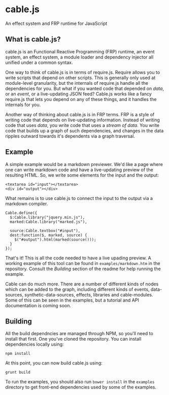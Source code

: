 # cable.js

An effect system and FRP runtime for JavaScript

## What is cable.js?

cable.js is an Functional Reactive Programming (FRP) runtime, an event system,
an effect system, a module loader and dependency injector all unified under a 
common syntax.

One way to think of cable.js is in terms of require.js. Require allows you to 
write scripts that depend on other scripts. This is generally only used at 
module-level granularity, but the internals of require.js handle all the 
dependencies for you. But what if you wanted code that depended on *data*, or 
an *event*, or a live-updating JSON feed? Cable.js works like a fancy require.js
that lets you depend on any of these things, and it handles the internals for 
you.

Another way of thinking about cable.js is in FRP terms. FRP is a style of 
writing code that depends on live-updating information. Instead of writing code
that uses *data*, you write code that uses a *stream of data*. You write code
that builds up a graph of such dependencies, and changes in the data ripples 
outward towards it's dependents via a graph traversal.

## Example

A simple example would be a markdown previewer. We'd like a page where one can 
write markdown code and have a live-updating preview of the resulting HTML. So,
we write some elements for the input and the output:

    <textarea id="input"></textarea>
    <div id="output"></div>

What remains is to use cable.js to connect the input to the output via a
markdown compiler.

    Cable.define({
      $:Cable.library("jquery.min.js"),
      marked:Cable.library("marked.js"),

      source:Cable.textbox("#input"),
      dest:function($, marked, source) {
        $("#output").html(marked(source()));
      }
    });

That's it! This is all the code needed to have a live upading preview. A working
example of this tool can be found in `examples/markdown.htm` in the repository.
Consult the *Building* section of the readme for help running the example.

Cable can do much more. There are a number of different kinds of nodes which can
be added to the graph, including different kinds of events, data-sources, 
synthetic-data-sources, effects, libraries and cable-modules. Some of this can 
be seen in the examples, but a tutorial and API documentation is coming soon.

## Building

All the build dependncies are managed through NPM, so you'll need to install 
that first. One you've cloned the repository. You can install dependencies 
locally using:

    npm install

At this point, you can now build cable.js using:

    grunt build

To run the examples, you should also run `bower install` in the `examples` 
directory to get front-end dependencies used by some of the examples.
